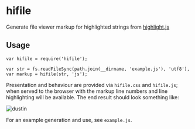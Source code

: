 # hifile

Generate file viewer markup for highlighted strings from [highlight.js](https://github.com/isagalaev/highlight.js)

## Usage

    var hifile = require('hifile');

    var str = fs.readFileSync(path.join(__dirname, 'example.js'), 'utf8'),
    var markup = hifile(str, 'js');

Presentation and behaviour are provided via `hifile.css` and `hifile.js`; when served to the browser
with the markup line numbers and line highlighting will be available. The end result should look something like:

![dustin](https://raw.github.com/wiki/diffsky/hifile/screenshot.jpg)

For an example generation and use, see `example.js`.
